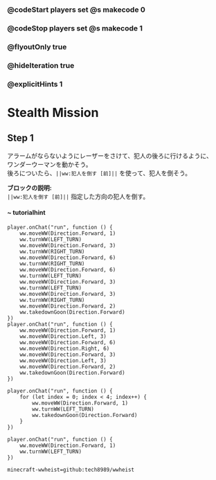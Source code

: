 ### @codeStart players set @s makecode 0
### @codeStop players set @s makecode 1

### @flyoutOnly true
### @hideIteration true
### @explicitHints 1

# Stealth Mission

## Step 1
アラームがならないようにレーザーをさけて、犯人の後ろに行けるように、  
ワンダーウーマンを動かそう。  
後ろについたら、``||ww:犯人を倒す [前]||`` を使って、犯人を倒そう。
  
**ブロックの説明:**  
``||ww:犯人を倒す [前]||`` 指定した方向の犯人を倒す。

#### ~ tutorialhint 
```blocks
player.onChat("run", function () {
    ww.moveWW(Direction.Forward, 1)
    ww.turnWW(LEFT_TURN)
    ww.moveWW(Direction.Forward, 3)
    ww.turnWW(RIGHT_TURN)
    ww.moveWW(Direction.Forward, 6)
    ww.turnWW(RIGHT_TURN)
    ww.moveWW(Direction.Forward, 6)
    ww.turnWW(LEFT_TURN)
    ww.moveWW(Direction.Forward, 3)
    ww.turnWW(LEFT_TURN)
    ww.moveWW(Direction.Forward, 3)
    ww.turnWW(RIGHT_TURN)
    ww.moveWW(Direction.Forward, 2)
    ww.takedownGoon(Direction.Forward)
})
player.onChat("run", function () {
    ww.moveWW(Direction.Forward, 1)
    ww.moveWW(Direction.Left, 3)
    ww.moveWW(Direction.Forward, 6)
    ww.moveWW(Direction.Right, 6)
    ww.moveWW(Direction.Forward, 3)
    ww.moveWW(Direction.Left, 3)
    ww.moveWW(Direction.Forward, 2)
    ww.takedownGoon(Direction.Forward)
})
```

```ghost
player.onChat("run", function () {
    for (let index = 0; index < 4; index++) {
        ww.moveWW(Direction.Forward, 1)
        ww.turnWW(LEFT_TURN)
        ww.takedownGoon(Direction.Forward)
    }
})
```
```template
player.onChat("run", function () {
    ww.moveWW(Direction.Forward, 1)
    ww.turnWW(LEFT_TURN)
})
```

```package
minecraft-wwheist=github:tech8989/wwheist
```